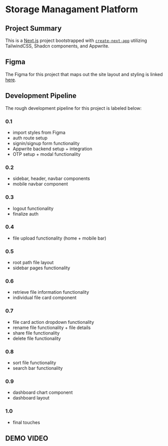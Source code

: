 # Storage Managament Platform

## Project Summary

This is a [Next.js](https://nextjs.org) project bootstrapped with [`create-next-app`](https://nextjs.org/docs/app/api-reference/cli/create-next-app) utilizing TailwindCSS, Shadcn components, and Appwrite.

## Figma

The Figma for this project that maps out the site layout and styling is linked [here](https://www.figma.com/design/y8I7xV3DWrJGEOlJ15IXyc/SMP---Google-Drive-Clone?node-id=2-2&p=f&t=ZfQf3un58zNOPmk5-0).

## Development Pipeline

The rough development pipeline for this project is labeled below:

### 0.1
  - import styles from Figma
  - auth route setup
  - signin/signup form functionality
  - Appwrite backend setup + integration
  - OTP setup + modal functionality

### 0.2
  - sidebar, header, navbar components
  - mobile navbar component

### 0.3
  - logout functionality
  - finalize auth

### 0.4
  - file upload functionality (home + mobile bar)

### 0.5
  - root path file layout
  - sidebar pages functionality

### 0.6
  - retrieve file information functionality
  - individual file card component

### 0.7
  - file card action dropdown functionality
  - rename file functionality + file details
  - share file functionality
  - delete file functionality

### 0.8
  - sort file functionality
  - search bar functionality

### 0.9
  - dashboard chart component
  - dashboard layout
  
### 1.0
  - final touches

## DEMO VIDEO